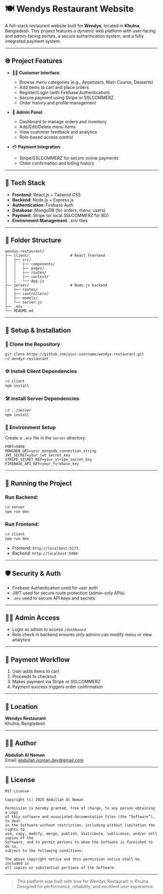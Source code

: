 
# 🍽️ Wendys Restaurant Website

A full-stack restaurant website built for **Wendys**, located in **Khulna**, Bangladesh. This project features a dynamic web platform with user-facing and admin-facing portals, a secure authentication system, and a fully integrated payment system.

---

## 🌐 Project Features

- 🧑‍🍳 **Customer Interface**:
  - Browse menu categories (e.g., Appetizers, Main Course, Desserts)
  - Add items to cart and place orders
  - Register/Login (with Firebase Authentication)
  - Secure payment using Stripe or SSLCOMMERZ
  - Order history and profile management

- 🔐 **Admin Panel**:
  - Dashboard to manage orders and inventory
  - Add/Edit/Delete menu items
  - View customer feedback and analytics
  - Role-based access control

- 💳 **Payment Integration**:
  - Stripe/SSLCOMMERZ for secure online payments
  - Order confirmation and billing history

---

## 🧰 Tech Stack

- **Frontend**: React.js + Tailwind CSS
- **Backend**: Node.js + Express.js
- **Authentication**: Firebase Auth
- **Database**: MongoDB (for orders, menu, users)
- **Payment**: Stripe (or local SSLCOMMERZ for BD)
- **Environment Management**: .env files

---

## 📂 Folder Structure

```
wendys-restaurant/
├── client/                   # React frontend
│   ├── src/
│   │   ├── components/
│   │   ├── pages/
│   │   ├── routes/
│   │   ├── context/
│   │   └── App.js
├── server/                   # Node.js backend
│   ├── routes/
│   ├── controllers/
│   ├── models/
│   └── server.js
├── .env
└── README.md
```

---

## 🧪 Setup & Installation

### 📁 Clone the Repository

```bash
git clone https://github.com/your-username/wendys-restaurant.git
cd wendys-restaurant
```

### ⚙️ Install Client Dependencies

```bash
cd client
npm install
```

### 🛠️ Install Server Dependencies

```bash
cd ../server
npm install
```

### 🔐 Environment Setup

Create a `.env` file in the `server` directory:

```env
PORT=5000
MONGODB_URI=your_mongodb_connection_string
JWT_SECRET=your_jwt_secret_key
STRIPE_SECRET_KEY=your_stripe_secret_key
FIREBASE_API_KEY=your_firebase_key
```

---

## 🚀 Running the Project

### Run Backend:

```bash
cd server
npm run dev
```

### Run Frontend:

```bash
cd client
npm run dev
```

- Frontend: `http://localhost:5173`
- Backend: `http://localhost:5000`

---

## 🛡️ Security & Auth

- Firebase Authentication used for user auth
- JWT used for secure route protection (admin-only APIs)
- `.env` used to secure API keys and secrets

---

## 🧑‍💼 Admin Access

- Login as admin to access `/dashboard`
- Role check in backend ensures only admins can modify menu or view analytics

---

## 🏦 Payment Workflow

1. User adds items to cart
2. Proceeds to checkout
3. Makes payment via Stripe or SSLCOMMERZ
4. Payment success triggers order confirmation

---

## 📍 Location

**Wendys Restaurant**  
Khulna, Bangladesh

---

## 👨‍💻 Author

**Abdullah Al Noman**  
Email: abdullah.noman.dev@gmail.com

---

## 📜 License

```
MIT License

Copyright (c) 2025 Abdullah Al Noman

Permission is hereby granted, free of charge, to any person obtaining a copy
of this software and associated documentation files (the “Software”), to deal
in the Software without restriction, including without limitation the rights to
use, copy, modify, merge, publish, distribute, sublicense, and/or sell copies of the
Software, and to permit persons to whom the Software is furnished to do so,
subject to the following conditions:

The above copyright notice and this permission notice shall be included in
all copies or substantial portions of the Software.
```

---

> This platform was built with love for Wendys Restaurant in Khulna. Designed for performance, reliability, and excellent user experience.

